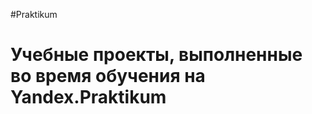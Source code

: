 #Praktikum

Учебные проекты, выполненные во время обучения на Yandex.Praktikum
=====================
